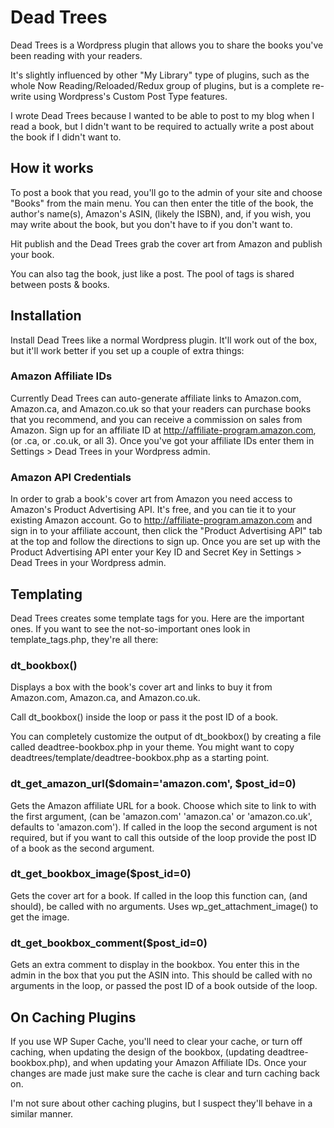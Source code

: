 # Dead Trees
Dead Trees is a Wordpress plugin that allows you to share the books you've been reading with your readers.

It's slightly influenced by other "My Library" type of plugins, such as the whole Now Reading/Reloaded/Redux group of plugins, but is a complete re-write using Wordpress's Custom Post Type features.

I wrote Dead Trees because I wanted to be able to post to my blog when I read a book, but I didn't want to be required to actually write a post about the book if I didn't want to.

## How it works
To post a book that you read, you'll go to the admin of your site and choose "Books" from the main menu. You can then enter the title of the book, the author's name(s), Amazon's ASIN, (likely the ISBN), and, if you wish, you may write about the book, but you don't have to if you don't want to. 

Hit publish and the Dead Trees grab the cover art from Amazon and publish your book.

You can also tag the book, just like a post. The pool of tags is shared between posts & books.

## Installation
Install Dead Trees like a normal Wordpress plugin. It'll work out of the box, but it'll work better if you set up a couple of extra things:

### Amazon Affiliate IDs
Currently Dead Trees can auto-generate affiliate links to Amazon.com, Amazon.ca, and Amazon.co.uk so that your readers can purchase books that you recommend, and you can receive a commission on sales from Amazon. Sign up for an affiliate ID at http://affiliate-program.amazon.com, (or .ca, or .co.uk, or all 3). Once you've got your affiliate IDs enter them in Settings > Dead Trees in your Wordpress admin.

### Amazon API Credentials
In order to grab a book's cover art from Amazon you need access to Amazon's Product Advertising API. It's free, and you can tie it to your existing Amazon account. Go to http://affiliate-program.amazon.com and sign in to your affiliate account, then click the "Product Advertising API" tab at the top and follow the directions to sign up. Once you are set up with the Product Advertising API enter your Key ID and Secret Key in Settings > Dead Trees in your Wordpress admin.

## Templating
Dead Trees creates some template tags for you. Here are the important ones. If you want to see the not-so-important ones look in template_tags.php, they're all there:

### dt_bookbox()
Displays a box with the book's cover art and links to buy it from Amazon.com, Amazon.ca, and Amazon.co.uk.

Call dt_bookbox() inside the loop or pass it the post ID of a book.

You can completely customize the output of dt_bookbox() by creating a file called deadtree-bookbox.php in your theme. You might want to copy deadtrees/template/deadtree-bookbox.php as a starting point.

### dt_get_amazon_url($domain='amazon.com', $post_id=0)
Gets the Amazon affiliate URL for a book.
Choose which site to link to with the first argument, (can be 'amazon.com' 'amazon.ca' or 'amazon.co.uk', defaults to 'amazon.com'). If called in the loop the second argument is not required, but if you want to call this outside of the loop provide the post ID of a book as the second argument.

### dt_get_bookbox_image($post_id=0)
Gets the cover art for a book. If called in the loop this function can, (and should), be called with no arguments. Uses wp_get_attachment_image() to get the image.

### dt_get_bookbox_comment($post_id=0)
Gets an extra comment to display in the bookbox. You enter this in the admin in the box that you put the ASIN into. This should be called with no arguments in the loop, or passed the post ID of a book outside of the loop.

## On Caching Plugins
If you use WP Super Cache, you'll need to clear your cache, or turn off caching, when updating the design of the bookbox, (updating deadtree-bookbox.php), and when updating your Amazon Affiliate IDs. Once your changes are made just make sure the cache is clear and turn caching back on.

I'm not sure about other caching plugins, but I suspect they'll behave in a similar manner.